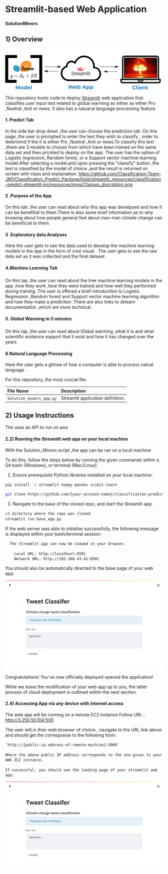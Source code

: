 # Streamlit-based Web Application
#### SolutionMiners

## 1) Overview

![Streamlit](resources/imgs/streamlit.png)

This repository hosts code to deploy [Streamlit](https://www.streamlit.io/) web application that classifies user input text related to global warming as either as either Pro ,Nuetral ,Anti or news. It also has a natuaral language processing feature.

  

#### 1. Predict Tab
In the side bar drop down ,the user can choose the prediction tab .On this page ,the user is prompted to enter the text they wish to classify , order to determind if the it is either Pro ,Nuetral ,Anti or news.To classify this text ,there are 3 models to choose from which have been trained on the same data set and then prickled to deploy on the app.
The user has the option of Logistic regression, Random forest, or a Support vector machine learning model.After selecting a model,and upon  pressing the "classify" button ,the text is classified by the model of choice ,and the result is returned on screen with class and explaination.
https://github.com/Classification-Team-JM1/Classification_Predict_Package/blob/streamlit_resources/classification-predict-streamlit-jm/resources/imgs/Classes_discription.png

#### 2 .Purpose of the App 
On this tab ,the user can read about why this app was develpoed and how it can be benefitial to them.There is also some brief information as to
why knowing about how people general feel about man-man climate change can be beneficial to them.

#### 3 .Exploratory data Analyses 
Here the user gets to see the data used to develop the machine learning models in the app in the form of cool visual .
The user gets to see the raw data set as it was collected and the final dataset .


##### 4.Machine Learning Tab 
On this tap ,the user can read about the tree machine learning models in the app ,how they work ,how they were trained and how well they performed during training .The user is offered a brief introduction to Logistic Regression ,Random forest and Support vector machine learning algorithm and how they make a prediction .There are also links to sklearn documentation ,which are more technical.



##### 5. Global Warming in 5 minutes

On this tap ,the user can read about Global warming ,what it is and what scientific evidence support that it exist and how it has changed over the years

#### 6.Natural Language Processing 
Here the user gets a glimse of how a computer is able to process natual language .

For this repository, the most crucial file:

| File Name                |   Description                       |
| :---------------------   | :--------------------             |
| `Solution_miners_app.py`          | Streamlit application definition. |

## 2) Usage Instructions
The uses an API to run on aws


#### 2.2) Running the Streamlit web app on your local machine
With the Solution_Minors script ,the app can be ran on a local machine 

To do this, follow the steps below by running the given commands within a Git bash (Windows), or terminal (Mac/Linux):

 1. Ensure prerequisite Python libraries installed on your local machine:

 ```bash
 pip install -U streamlit numpy pandas scikit-learn
 ```

 ```bash
 git clone https://github.com/{your-account-name}/classification-predict-streamlit-template.git
 ```  

 3. Navigate to the base of the cloned repo, and start the Streamlit app.

 ```bash
 cd directory where the repo was cloned 
 streamlit run base_app.py
 ```

 If the web server was able to initialise successfully, the following message is displayed within your bash/terminal session:

```
  The Streamlit app can now be viewed in your browser.

    Local URL: http://localhost:8501
    Network URL: http://192.168.43.41:8501
```

You should also be automatically directed to the base page of your web app:

![Streamlit base page](resources/imgs/streamlit-base-splash-screen.png)

Congratulations! You've now officially deployed opened the application!

While we leave the modification of your web app up to you, the latter process of cloud deployment is outlined within the next section.  

#### 2.4) Accessing App via any device with internet access
The web app will be running on a remote EC2 instance 
Follow URL : http://3.250.50.104:500

The user will,in thier web browser of choice , navigate to the URL link above and  should get the corresponse to the following form:

    `http://{public-ip-address-of-remote-machine}:5000`   

    Where the above public IP address corresponds to the one given to your AWS EC2 instance.

    If successful, you should see the landing page of your streamlit web app:

![Streamlit base page](resources/imgs/streamlit-base-splash-screen.png)





